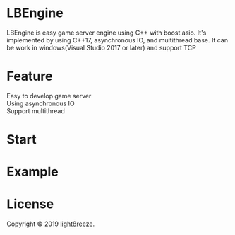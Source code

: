 ﻿# LBEngine
  
LBEngine is easy game server engine using C++ with boost.asio. It's implemented by using C++17, asynchronous IO, and multithread base. It can be work in windows(Visual Studio 2017 or later) and support TCP  
  
# Feature

Easy to develop game server  
Using asynchronous IO  
Support multithread  

# Start

# Example

# License

Copyright © 2019 [light8reeze](http://www.github.com/light8reeze).